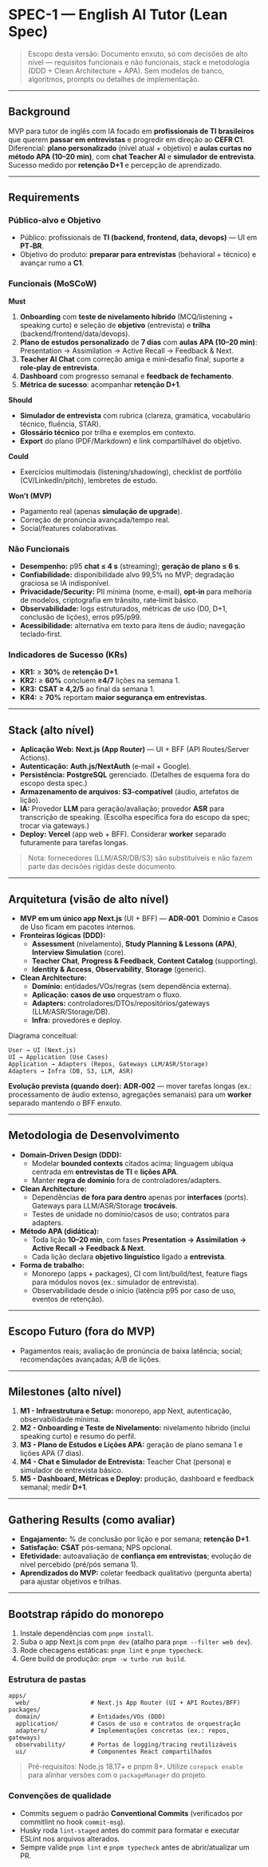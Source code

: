 # SPEC-1 — English AI Tutor (Lean Spec)

> Escopo desta versão: Documento enxuto, só com decisões de alto nível — requisitos funcionais e não funcionais, stack e metodologia (DDD + Clean Architecture + APA). Sem modelos de banco, algoritmos, prompts ou detalhes de implementação.

---

## Background

MVP para tutor de inglês com IA focado em **profissionais de TI brasileiros** que querem **passar em entrevistas** e progredir em direção ao **CEFR C1**. Diferencial: **plano personalizado** (nível atual + objetivo) e **aulas curtas no método APA (10–20 min)**, com **chat Teacher AI** e **simulador de entrevista**. Sucesso medido por **retenção D+1** e percepção de aprendizado.

---

## Requirements

### Público‑alvo e Objetivo

- Público: profissionais de **TI (backend, frontend, data, devops)** — UI em **PT‑BR**.
- Objetivo do produto: **preparar para entrevistas** (behavioral + técnico) e avançar rumo a **C1**.

### Funcionais (MoSCoW)

**Must**

1. **Onboarding** com **teste de nivelamento híbrido** (MCQ/listening + speaking curto) e seleção de **objetivo** (entrevista) e **trilha** (backend/frontend/data/devops).
2. **Plano de estudos personalizado** de **7 dias** com **aulas APA (10–20 min)**: Presentation → Assimilation → Active Recall → Feedback & Next.
3. **Teacher AI Chat** com correção amiga e mini‑desafio final; suporte a **role‑play de entrevista**.
4. **Dashboard** com progresso semanal e **feedback de fechamento**.
5. **Métrica de sucesso**: acompanhar **retenção D+1**.

**Should**

- **Simulador de entrevista** com rubrica (clareza, gramática, vocabulário técnico, fluência, STAR).
- **Glossário técnico** por trilha e exemplos em contexto.
- **Export** do plano (PDF/Markdown) e link compartilhável do objetivo.

**Could**

- Exercícios multimodais (listening/shadowing), checklist de portfólio (CV/LinkedIn/pitch), lembretes de estudo.

**Won’t (MVP)**

- Pagamento real (apenas **simulação de upgrade**).
- Correção de pronúncia avançada/tempo real.
- Social/features colaborativas.

### Não Funcionais

- **Desempenho:** p95 **chat ≤ 4 s** (streaming); **geração de plano ≤ 6 s**.
- **Confiabilidade:** disponibilidade alvo 99,5% no MVP; degradação graciosa se IA indisponível.
- **Privacidade/Security:** PII mínima (nome, e‑mail), **opt‑in** para melhoria de modelos, criptografia em trânsito, rate‑limit básico.
- **Observabilidade:** logs estruturados, métricas de uso (D0, D+1, conclusão de lições), erros p95/p99.
- **Acessibilidade:** alternativa em texto para itens de áudio; navegação teclado‑first.

### Indicadores de Sucesso (KRs)

- **KR1:** ≥ **30%** de **retenção D+1**.
- **KR2:** ≥ **60%** concluem **≥4/7** lições na semana 1.
- **KR3:** **CSAT ≥ 4,2/5** ao final da semana 1.
- **KR4:** ≥ **70%** reportam **maior segurança em entrevistas**.

---

## Stack (alto nível)

- **Aplicação Web:** **Next.js (App Router)** — UI + BFF (API Routes/Server Actions).
- **Autenticação:** **Auth.js/NextAuth** (e‑mail + Google).
- **Persistência:** **PostgreSQL** gerenciado. (Detalhes de esquema fora do escopo desta spec.)
- **Armazenamento de arquivos:** **S3‑compatível** (áudio, artefatos de lição).
- **IA:** Provedor **LLM** para geração/avaliação; provedor **ASR** para transcrição de speaking. (Escolha específica fora do escopo da spec; trocar via gate­ways.)
- **Deploy:** **Vercel** (app web + BFF). Considerar **worker** separado futuramente para tarefas longas.

> Nota: fornecedores (LLM/ASR/DB/S3) são substituíveis e não fazem parte das decisões rígidas deste documento.

---

## Arquitetura (visão de alto nível)

- **MVP em um único app Next.js** (UI + BFF) — **ADR‑001**. Domínio e Casos de Uso ficam em pacotes internos.
- **Fronteiras lógicas (DDD):**
  - **Assessment** (nivelamento), **Study Planning & Lessons (APA)**, **Interview Simulation** (core).
  - **Teacher Chat**, **Progress & Feedback**, **Content Catalog** (supporting).
  - **Identity & Access**, **Observability**, **Storage** (generic).
- **Clean Architecture:**
  - **Domínio:** entidades/VOs/regras (sem dependência externa).
  - **Aplicação:** **casos de uso** orquestram o fluxo.
  - **Adapters:** controladores/DTOs/repositórios/gateways (LLM/ASR/Storage/DB).
  - **Infra:** provedores e deploy.

Diagrama conceitual:

```
User → UI (Next.js)
UI → Application (Use Cases)
Application → Adapters (Repos, Gateways LLM/ASR/Storage)
Adapters → Infra (DB, S3, LLM, ASR)

```

**Evolução prevista (quando doer):** **ADR‑002** — mover tarefas longas (ex.: processamento de áudio extenso, agregações semanais) para um **worker** separado mantendo o BFF enxuto.

---

## Metodologia de Desenvolvimento

- **Domain‑Driven Design (DDD):**
  - Modelar **bounded contexts** citados acima; linguagem ubíqua centrada em **entrevistas de TI** e **lições APA**.
  - Manter **regra de domínio** fora de controladores/adapters.
- **Clean Architecture:**
  - Dependências **de fora para dentro** apenas por **interfaces** (ports). Gateways para LLM/ASR/Storage **trocáveis**.
  - Testes de unidade no domínio/casos de uso; contratos para adapters.
- **Método APA (didática):**
  - Toda lição **10–20 min**, com fases **Presentation → Assimilation → Active Recall → Feedback & Next**.
  - Cada lição declara **objetivo linguístico** ligado a **entrevista**.
- **Forma de trabalho:**
  - Monorepo (apps + packages), CI com lint/build/test, feature flags para módulos novos (ex.: simulador de entrevista).
  - Observabilidade desde o início (latência p95 por caso de uso, eventos de retenção).

---

## Escopo Futuro (fora do MVP)

- Pagamentos reais; avaliação de pronúncia de baixa latência; social; recomendações avançadas; A/B de lições.

---

## Milestones (alto nível)

1. **M1 - Infraestrutura e Setup:** monorepo, app Next, autenticação, observabilidade mínima.
2. **M2 - Onboarding e Teste de Nivelamento:** nivelamento híbrido (inclui speaking curto) e resumo do perfil.
3. **M3 - Plano de Estudos e Lições APA:** geração de plano semana 1 e lições APA (7 dias).
4. **M4 - Chat e Simulador de Entrevista:** Teacher Chat (persona) e simulador de entrevista básico.
5. **M5 - Dashboard, Métricas e Deploy:** produção, dashboard e feedback semanal; medir **D+1**.

---

## Gathering Results (como avaliar)

- **Engajamento:** % de conclusão por lição e por semana; **retenção D+1**.
- **Satisfação:** **CSAT** pós‑semana; NPS opcional.
- **Efetividade:** autoavaliação de **confiança em entrevistas**; evolução de nível percebido (pré/pós semana 1).
- **Aprendizados do MVP:** coletar feedback qualitativo (pergunta aberta) para ajustar objetivos e trilhas.

---

## Bootstrap rápido do monorepo

1. Instale dependências com `pnpm install`.
2. Suba o app Next.js com `pnpm dev` (atalho para `pnpm --filter web dev`).
3. Rode checagens estáticas: `pnpm lint` e `pnpm typecheck`.
4. Gere build de produção: `pnpm -w turbo run build`.

### Estrutura de pastas

```
apps/
  web/                 # Next.js App Router (UI + API Routes/BFF)
packages/
  domain/              # Entidades/VOs (DDD)
  application/         # Casos de uso e contratos de orquestração
  adapters/            # Implementações concretas (ex.: repos, gateways)
  observability/       # Portas de logging/tracing reutilizáveis
  ui/                  # Componentes React compartilhados
```

> Pré-requisitos: Node.js 18.17+ e pnpm 8+. Utilize `corepack enable` para alinhar versões com o `packageManager` do projeto.

### Convenções de qualidade

- Commits seguem o padrão **Conventional Commits** (verificados por commitlint no hook `commit-msg`).
- Husky roda `lint-staged` antes do commit para formatar e executar ESLint nos arquivos alterados.
- Sempre valide `pnpm lint` e `pnpm typecheck` antes de abrir/atualizar um PR.
